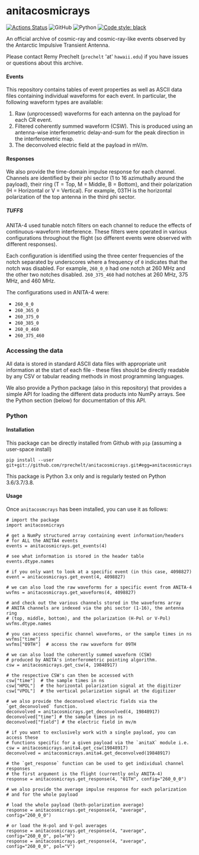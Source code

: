 # anitacosmicrays

[![Actions Status](https://github.com/AnitaNeutrino/anitacosmicrays/workflows/Pytest/badge.svg)](https://github.com/AnitaNeutrino/anitacosmicrays/actions)
![GitHub](https://img.shields.io/github/license/anitaNeutrino/anitacosmicrays?logoColor=brightgreen)
![Python](https://img.shields.io/badge/python-3.6%20%7C%203.7%20%7C%203.8-blue)
[![Code style: black](https://img.shields.io/badge/code%20style-black-000000.svg)](https://github.com/psf/black)

An official archive of cosmic-ray and cosmic-ray-like events observed by the
Antarctic Impulsive Transient Antenna.

Please contact Remy Prechelt (`prechelt` 'at' `hawaii.edu`) if you have issues
or questions about this archive.

#### Events

This repository contains tables of event properties as well as ASCII data files
containing individual waveforms for each event. In particular, the following
waveform types are available:

  1. Raw (unprocessed) waveforms for each antenna on the payload for each CR event.
  2. Filtered coherently summed waveform (CSW). This is produced using an
     antenna-wise interferometric delay-and-sum for the peak direction in the
     interferometric map.
  3. The deconvolved electric field at the payload in mV/m.

#### Responses

We also provide the time-domain impulse response for each channel. Channels are
identified by their phi sector (1 to 16 azimuthally around the payload), their
ring (T = Top, M = Middle, B = Bottom), and their polarization (H = Horizontal
or V = Vertical). For example, 03TH is the horizontal polarization of the top
antenna in the third phi sector.

##### TUFFS

ANITA-4 used tunable notch filters on each channel to reduce the effects of
continuous-waveform interference. These filters were operated in various
configurations throughout the flight (so different events were observed with
different responses).

Each configuration is identified using the three center frequencies of the notch
separated by underscores where a frequency of `0` indicates that the notch was
disabled. For example, `260_0_0` had one notch at 260 MHz and the other two
notches disabled. `260_375_460` had notches at 260 MHz, 375 MHz, and 460 MHz.

The configurations used in ANITA-4 were:

 - `260_0_0`
 - `260_365_0`
 - `260_375_0`
 - `260_385_0`
 - `260_0_460`
 - `260_375_460`

### Accessing the data

All data is stored in standard ASCII data files with appropriate unit
information at the start of each file - these files should be directly readable
by any CSV or tabular reading methods in most programming languages.

We also provide a Python package (also in this repository) that provides a
simple API for loading the different data products into NumPy arrays. See the
Python section (below) for documentation of this API.

### Python 

#### Installation

This package can be directly installed from Github with `pip` (assuming a user-space install)

    pip install --user git+git://github.com/rprechelt/anitacosmicrays.git#egg=anitacosmicrays.
    
This package is Python 3.x only and is regularly tested on Python 3.6/3.7/3.8.

#### Usage

Once `anitacosmcrays` has been installed, you can use it as follows:

    # import the package
    import anitacosmicrays

    # get a NumPy structured array containing event information/headers
    # for ALL the ANITA4 events
    events = anitacosmicrays.get_events(4)
    
    # see what information is stored in the header table
    events.dtype.names
    
    # if you only want to look at a specific event (in this case, 4098827)
    event = anitacosmicrays.get_event(4, 4098827)
    
    # we can also load the raw waveforms for a specific event from ANITA-4
    wvfms = anitacosmicrays.get_waveforms(4, 4098827)
    
    # and check out the various channels stored in the waveforms array
    # ANITA channels are indexed via the phi sector (1-16), the antenna ring
    # (top, middle, bottom), and the polarization (H-Pol or V-Pol)
    wvfms.dtype.names
    
    # you can access specific channel waveforms, or the sample times in ns
    wvfms["time"]
    wvfms["09TH"]  # access the raw waveform for 09TH
    
    # we can also load the coherently summed waveform (CSW)
    # produced by ANITA's interferometric pointing algorithm.
    csw = anitacosmicrays.get_csw(4, 19848917)
    
    # the respective CSW's can then be accessed with
    csw["time"]  # the sample times in ns
    csw["HPOL"]  # the horizontal polarization signal at the digitizer
    csw["VPOL"]  # the vertical polarization signal at the digitizer

    # we also provide the deconvolved electric fields via the `get_deconvolved` function.
    deconvolved = anitacosmicrays.get_deconvolved(4, 19848917)
    deconvolved["time"] # the sample times in ns
    deconvolved["field"] # the electric field in mv/m
    
    # if you want to exclusively work with a single payload, you can access these
    # functions specific for a given payload via the `anitaX` module i.e.
    csw = anitacosmicrays.anita4.get_csw(19848917)
    deconvolved = anitacosmicrays.anita4.get_deconvolved(19848917)

    # the `get_response` function can be used to get individual channel responses
    # the first argument is the flight (currently only ANITA-4)
    response = anitacosmicrays.get_response(4, "01TH", config="260_0_0")
    
    # we also provide the average impulse response for each polarization
    # and for the whole payload
    
    # load the whole payload (both-polarization average)
    response = anitacosmicrays.get_response(4, "average", config="260_0_0")
    
    # or load the H-pol and V-pol averages
    response = anitacosmicrays.get_response(4, "average", config="260_0_0", pol="H")
    response = anitacosmicrays.get_response(4, "average", config="260_0_0", pol="V")
    

